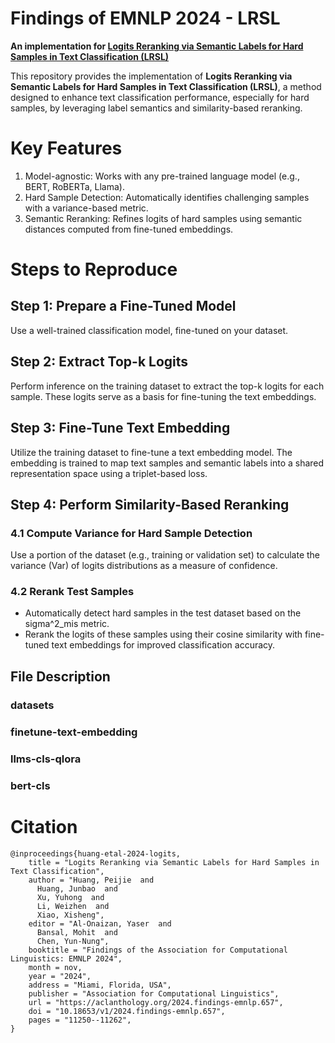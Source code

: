 # Findings of EMNLP 2024 - LRSL
**An implementation for [Logits Reranking via Semantic Labels for Hard Samples in Text Classification (LRSL)](https://aclanthology.org/2024.findings-emnlp.657.pdf)**

This repository provides the implementation of **Logits Reranking via Semantic Labels for Hard Samples in Text
Classification (LRSL)**, a method designed to enhance text classification performance, especially for hard samples, by leveraging label semantics and similarity-based reranking.

# Key Features
1.	Model-agnostic: Works with any pre-trained language model (e.g., BERT, RoBERTa, Llama).
2.	Hard Sample Detection: Automatically identifies challenging samples with a variance-based metric.
3.	Semantic Reranking: Refines logits of hard samples using semantic distances computed from fine-tuned embeddings.
# Steps to Reproduce
## Step 1: Prepare a Fine-Tuned Model

Use a well-trained classification model, fine-tuned on your dataset.

## Step 2: Extract Top-k Logits
Perform inference on the training dataset to extract the top-k logits for each sample. These logits serve as a basis for fine-tuning the text embeddings.

## Step 3: Fine-Tune Text Embedding
Utilize the training dataset to fine-tune a text embedding model. The embedding is trained to map text samples and semantic labels into a shared representation space using a triplet-based loss.
## Step 4: Perform Similarity-Based Reranking
### 4.1 Compute Variance for Hard Sample Detection
Use a portion of the dataset (e.g., training or validation set) to calculate the variance (Var) of logits distributions as a measure of confidence.
### 4.2 Rerank Test Samples
- Automatically detect hard samples in the test dataset based on the sigma^2_mis metric.
- Rerank the logits of these samples using their cosine similarity with fine-tuned text embeddings for improved classification accuracy.
## File Description
### datasets

### finetune-text-embedding

### llms-cls-qlora

### bert-cls

# Citation
```
@inproceedings{huang-etal-2024-logits,
    title = "Logits Reranking via Semantic Labels for Hard Samples in Text Classification",
    author = "Huang, Peijie  and
      Huang, Junbao  and
      Xu, Yuhong  and
      Li, Weizhen  and
      Xiao, Xisheng",
    editor = "Al-Onaizan, Yaser  and
      Bansal, Mohit  and
      Chen, Yun-Nung",
    booktitle = "Findings of the Association for Computational Linguistics: EMNLP 2024",
    month = nov,
    year = "2024",
    address = "Miami, Florida, USA",
    publisher = "Association for Computational Linguistics",
    url = "https://aclanthology.org/2024.findings-emnlp.657",
    doi = "10.18653/v1/2024.findings-emnlp.657",
    pages = "11250--11262",
}
```